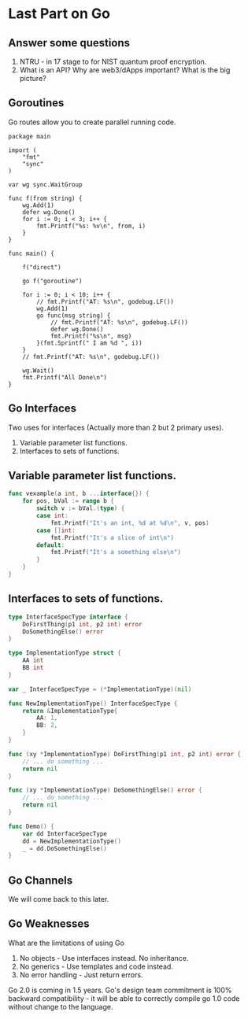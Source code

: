 Last Part on Go
======================

Answer some questions
------------

1. NTRU - in 17 stage to for NIST quantum proof encryption.
2. What is an API?  Why are web3/dApps important?  What is the big picture?

Goroutines
------------------------------

Go routes allow you to create parallel running code.


```
package main

import (
	"fmt"
	"sync"
)

var wg sync.WaitGroup

func f(from string) {
	wg.Add(1)
	defer wg.Done()
	for i := 0; i < 3; i++ {
		fmt.Printf("%s: %v\n", from, i)
	}
}

func main() {

	f("direct")

	go f("goroutine")

	for i := 0; i < 10; i++ {
		// fmt.Printf("AT: %s\n", godebug.LF())
		wg.Add(1)
		go func(msg string) {
			// fmt.Printf("AT: %s\n", godebug.LF())
			defer wg.Done()
			fmt.Printf("%s\n", msg)
		}(fmt.Sprintf(" I am %d ", i))
	}
	// fmt.Printf("AT: %s\n", godebug.LF())

	wg.Wait()
	fmt.Printf("All Done\n")
}
```





Go Interfaces
------------------------------

Two uses for interfaces (Actually more than 2 but 2 primary uses).

1. Variable parameter list functions.
2. Interfaces to sets of functions.

## Variable parameter list functions.

```Go
func vexample(a int, b ...interface{}) {
	for pos, bVal := range b {
		switch v := bVal.(type) {
		case int:
			fmt.Printf("It's an int, %d at %d\n", v, pos)
		case []int:
			fmt.Printf("It's a slice of int\n")
		default:
			fmt.Printf("It's a something else\n")
		}
	}
}

```

## Interfaces to sets of functions.

```Go
type InterfaceSpecType interface {
	DoFirstThing(p1 int, p2 int) error
	DoSomethingElse() error
}

type ImplementationType struct {
	AA int
	BB int
}

var _ InterfaceSpecType = (*ImplementationType)(nil)

func NewImplementationType() InterfaceSpecType {
	return &ImplementationType{
		AA: 1,
		BB: 2,
	}
}

func (xy *ImplementationType) DoFirstThing(p1 int, p2 int) error {
	// ... do something ...
	return nil
}

func (xy *ImplementationType) DoSomethingElse() error {
	// ... do something ...
	return nil
}

func Demo() {
	var dd InterfaceSpecType
	dd = NewImplementationType()
	_ = dd.DoSomethingElse()
}
```

Go Channels
------------------------------

We will come back to this later.


Go Weaknesses
------------------------------

What are the limitations of using Go

1. No objects - Use interfaces instead.  No inheritance.
2. No generics - Use templates and code instead.
3. No error handling - Just return errors.

Go 2.0 is coming in 1.5 years.  Go's design team commitment
is 100% backward compatibility - it will be able to correctly
compile go 1.0 code without change to the language.



